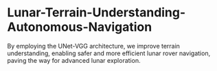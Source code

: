 # Lunar-Terrain-Understanding-Autonomous-Navigation
By employing the UNet-VGG architecture, we improve terrain understanding, enabling safer and more efficient lunar rover navigation, paving the way for advanced lunar exploration.
